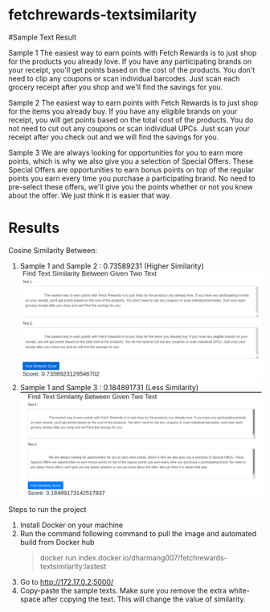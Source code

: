 # fetchrewards-textsimilarity

#Sample Text Result 

Sample 1
The easiest way to earn points with Fetch Rewards is to just shop for the products you already love. If you have
any participating brands on your receipt, you'll get points based on the cost of the products. You don't need to
clip any coupons or scan individual barcodes. Just scan each grocery receipt after you shop and we'll find the
savings for you.

Sample 2
The easiest way to earn points with Fetch Rewards is to just shop for the items you already buy. If you have any
eligible brands on your receipt, you will get points based on the total cost of the products. You do not need to cut
out any coupons or scan individual UPCs. Just scan your receipt after you check out and we will find the savings
for you.

Sample 3
We are always looking for opportunities for you to earn more points, which is why we also give you a selection
of Special Offers. These Special Offers are opportunities to earn bonus points on top of the regular points you
earn every time you purchase a participating brand. No need to pre-select these offers, we'll give you the points
whether or not you knew about the offer. We just think it is easier that way.

# Results
Cosine Similarity Between:
1) Sample 1 and Sample 2 : 0.73589231 (Higher Similarity)
   ![](sample1_2.png)
2) Sample 1 and Sample 3 : 0.184891731 (Less Similarity)
   ![](Sample1_3.png)

Steps to run the project
1) Install Docker on your machine
2) Run the command following command to pull the image and automated build from Docker hub
   > docker run index.docker.io/dharmang007/fetchrewards-textsimilarity:lastest
3) Go to http://172.17.0.2:5000/ 
4) Copy-paste the sample texts. Make sure you remove the extra white-space after copying the text. This will change the value of similarity.
